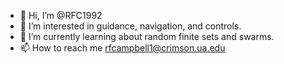 - 👋 Hi, I’m @RFC1992
- 👀 I’m interested in guidance, navigation, and controls.
- 🌱 I’m currently learning about random finite sets and swarms.
- 📫 How to reach me rfcampbell1@crimson.ua.edu

<!---
RFC1992/RFC1992 is a ✨ special ✨ repository because its `README.md` (this file) appears on your GitHub profile.
You can click the Preview link to take a look at your changes.
--->
